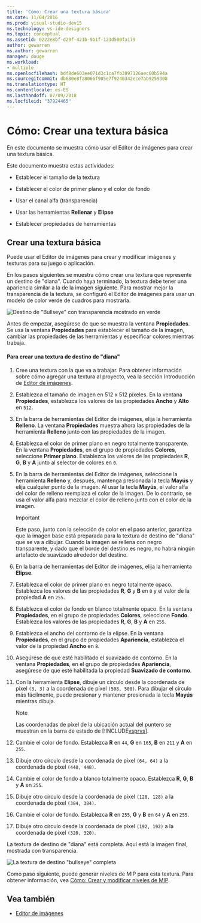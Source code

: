 ```yaml
---
title: 'Cómo: Crear una textura básica'
ms.date: 11/04/2016
ms.prod: visual-studio-dev15
ms.technology: vs-ide-designers
ms.topic: conceptual
ms.assetid: 0222e8bf-d29f-421b-9b1f-123d500fa179
author: gewarren
ms.author: gewarren
manager: douge
ms.workload:
- multiple
ms.openlocfilehash: bdf8de603ee071d3c1ca7fb3897126aec60b594a
ms.sourcegitcommit: db680e8fa8066f905e7f9240342ece7ab9259308
ms.translationtype: HT
ms.contentlocale: es-ES
ms.lasthandoff: 07/09/2018
ms.locfileid: "37924465"
---
```

# <a name="how-to-create-a-basic-texture"></a>Cómo: Crear una textura básica
En este documento se muestra cómo usar el Editor de imágenes para crear una textura básica.

 Este documento muestra estas actividades:

-   Establecer el tamaño de la textura

-   Establecer el color de primer plano y el color de fondo

-   Usar el canal alfa (transparencia)

-   Usar las herramientas **Rellenar** y **Elipse**

-   Establecer propiedades de herramientas

## <a name="creating-a-basic-texture"></a>Crear una textura básica
 Puede usar el Editor de imágenes para crear y modificar imágenes y texturas para su juego o aplicación.

 En los pasos siguientes se muestra cómo crear una textura que represente un destino de "diana". Cuando haya terminado, la textura debe tener una apariencia similar a la de la imagen siguiente. Para mostrar mejor la transparencia de la textura, se configuró el Editor de imágenes para usar un modelo de color verde de cuadros para mostrarla.

 ![Destino de "Bullseye" con transparencia mostrado en verde](../designers/media/digit-bullseye-texture-in-editor.png)

 Antes de empezar, asegúrese de que se muestra la ventana **Propiedades**. Se usa la ventana **Propiedades** para establecer el tamaño de la imagen, cambiar las propiedades de las herramientas y especificar colores mientras trabaja.

#### <a name="to-create-a-bullseye-target-texture"></a>Para crear una textura de destino de "diana"

1.  Cree una textura con la que va a trabajar. Para obtener información sobre cómo agregar una textura al proyecto, vea la sección Introducción de [Editor de imágenes](../designers/image-editor.md).

2.  Establezca el tamaño de imagen en 512 x 512 píxeles. En la ventana **Propiedades**, establezca los valores de las propiedades **Ancho** y **Alto** en `512`.

3.  En la barra de herramientas del Editor de imágenes, elija la herramienta **Relleno**. La ventana **Propiedades** muestra ahora las propiedades de la herramienta **Relleno** junto con las propiedades de la imagen.

4.  Establezca el color de primer plano en negro totalmente transparente. En la ventana **Propiedades**, en el grupo de propiedades **Colores**, seleccione **Primer plano**. Establezca los valores de las propiedades **R**, **G**, **B** y **A** junto al selector de colores en `0`.

5.  En la barra de herramientas del Editor de imágenes, seleccione la herramienta **Relleno** y, después, mantenga presionada la tecla **Mayús** y elija cualquier punto de la imagen. Al usar la tecla **Mayús**, el valor alfa del color de relleno reemplaza el color de la imagen. De lo contrario, se usa el valor alfa para mezclar el color de relleno junto con el color de la imagen.

    > [!IMPORTANT]
    >  Este paso, junto con la selección de color en el paso anterior, garantiza que la imagen base está preparada para la textura de destino de "diana" que se va a dibujar. Cuando la imagen se rellena con negro transparente, y dado que el borde del destino es negro, no habrá ningún artefacto de suavizado alrededor del destino.

6.  En la barra de herramientas del Editor de imágenes, elija la herramienta **Elipse**.

7.  Establezca el color de primer plano en negro totalmente opaco. Establezca los valores de las propiedades **R**, **G** y **B** en `0` y el valor de la propiedad **A** en `255`.

8.  Establezca el color de fondo en blanco totalmente opaco. En la ventana **Propiedades**, en el grupo de propiedades **Colores**, seleccione **Fondo**. Establezca los valores de las propiedades **R**, **G**, **B** y **A** en `255`.

9. Establezca el ancho del contorno de la elipse. En la ventana **Propiedades**, en el grupo de propiedades **Apariencia**, establezca el valor de la propiedad **Ancho** en `8`.

10. Asegúrese de que esté habilitado el suavizado de contorno. En la ventana **Propiedades**, en el grupo de propiedades **Apariencia**, asegúrese de que esté habilitada la propiedad **Suavizado de contorno**.

11. Con la herramienta **Elipse**, dibuje un círculo desde la coordenada de píxel `(3, 3)` a la coordenada de píxel `(508, 508)`. Para dibujar el círculo más fácilmente, puede presionar y mantener presionada la tecla **Mayús** mientras dibuja.

    > [!NOTE]
    >  Las coordenadas de píxel de la ubicación actual del puntero se muestran en la barra de estado de [!INCLUDE[vsprvs](../code-quality/includes/vsprvs_md.md)].

12. Cambie el color de fondo. Establezca **R** en `44`, **G** en `165`, **B** en `211` y **A** en `255`.

13. Dibuje otro círculo desde la coordenada de píxel `(64, 64)` a la coordenada de píxel `(448, 448)`.

14. Cambie el color de fondo a blanco totalmente opaco. Establezca **R**, **G**, **B** y **A** en `255`.

15. Dibuje otro círculo desde la coordenada de píxel `(128, 128)` a la coordenada de píxel `(384, 384)`.

16. Cambie el color de fondo. Establezca **R** en `255`, **G** y **B** en `64` y **A** en `255`.

17. Dibuje otro círculo desde la coordenada de píxel `(192, 192)` a la coordenada de píxel `(320, 320)`.

 La textura de destino de "diana" está completa. Aquí está la imagen final, mostrada con transparencia.

 ![La textura de destino "bullseye" completa](../designers/media/gfx_image_demo_bullseye.png)

 Como paso siguiente, puede generar niveles de MIP para esta textura. Para obtener información, vea [Cómo: Crear y modificar niveles de MIP](../designers/how-to-create-and-modify-mip-levels.md).

## <a name="see-also"></a>Vea también

- [Editor de imágenes](../designers/image-editor.md)